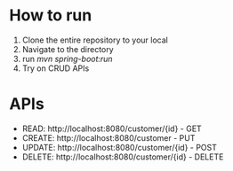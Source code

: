 # How to run

1. Clone the entire repository to your local
2. Navigate to the directory
3. run _mvn spring-boot:run_
4. Try on CRUD APIs

# APIs
- READ: http://localhost:8080/customer/{id} - GET
- CREATE: http://localhost:8080/customer - PUT
- UPDATE: http://localhost:8080/customer/{id} - POST
- DELETE: http://localhost:8080/customer/{id} - DELETE